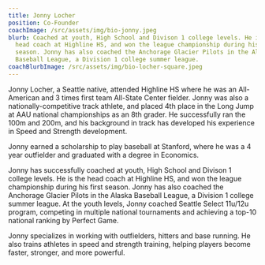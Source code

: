 ```yaml
---
title: Jonny Locher
position: Co-Founder
coachImage: /src/assets/img/bio-jonny.jpeg
blurb: Coached at youth, High School and Divison 1 college levels. He is the
  head coach at Highline HS, and won the league championship during his first
  season. Jonny has also coached the Anchorage Glacier Pilots in the Alaska
  Baseball League, a Division 1 college summer league.
coachBlurbImage: /src/assets/img/bio-locher-square.jpeg
---
```

Jonny Locher, a Seattle native, attended Highline HS where he was an All-American and 3 times first team All-State Center fielder. Jonny was also a nationally-competitive track athlete, and placed 4th place in the Long Jump at AAU national championships as an 8th grader. He successfully ran the 100m and 200m, and his background in track has developed his experience in Speed and Strength development.

Jonny earned a scholarship to play baseball at Stanford, where he was a 4 year outfielder and graduated with a degree in Economics.

Jonny has successfully coached at youth, High School and Divison 1 college levels. He is the head coach at Highline HS, and won the league championship during his first season. Jonny has also coached the Anchorage Glacier Pilots in the Alaska Baseball League, a Division 1 college summer league. At the youth levels, Jonny coached Seattle Select 11u/12u program, competing in multiple national tournaments and achieving a top-10 national ranking by Perfect Game. 

Jonny specializes in working with outfielders, hitters and base running. He also trains athletes in speed and strength training, helping players become faster, stronger, and more powerful.
